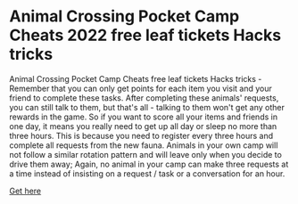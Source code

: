 # Animal Crossing Pocket Camp Cheats 2022 free leaf tickets Hacks tricks

Animal Crossing Pocket Camp Cheats free leaf tickets Hacks tricks - Remember that you can only get points for each item you visit and your friend to complete these tasks. After completing these animals' requests, you can still talk to them, but that's all - talking to them won't get any other rewards in the game. So if you want to score all your items and friends in one day, it means you really need to get up all day or sleep no more than three hours. This is because you need to register every three hours and complete all requests from the new fauna. Animals in your own camp will not follow a similar rotation pattern and will leave only when you decide to drive them away; Again, no animal in your camp can make three requests at a time instead of insisting on a request / task or a conversation for an hour.

<a href="https://growhunt.top/animal-crossing-pocket-camp/">Get here</a>
